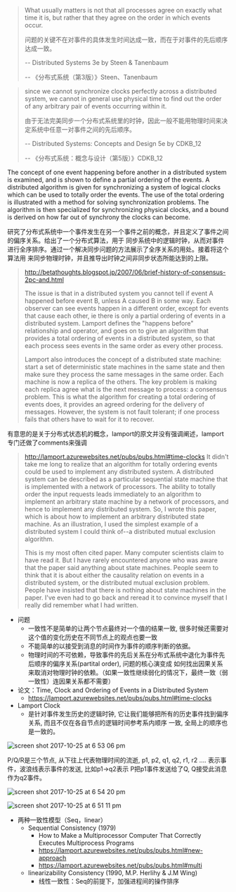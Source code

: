 > What usually matters is not that all processes agree on exactly what time it is, but rather that they agree
> on the order in which events occur.
>
> 问题的关键不在对事件的具体发生时间达成一致，而在于对事件的先后顺序达成一致。
>
> -- Distributed Systems 3e by Steen & Tanenbaum
>
> -- 《分布式系统（第3版）》Steen、Tanenbaum

> since we cannot synchronize clocks perfectly across a distributed system, we cannot in general use physical
> time to find out the order of any arbitrary pair of events occurring within it.
>
> 由于无法完美同步一个分布式系统里的时钟，因此一般不能用物理时间来决定系统中任意一对事件之间的先后顺序。
>
> -- Distributed Systems: Concepts and Design 5e by CDKB_12
>
> -- 《分布式系统：概念与设计（第5版）》CDKB_12

The concept of one event happening before another in a distributed system is examined, and is shown to define
a partial ordering of the events. A distributed algorithm is given for synchronizing a system of logical clocks
which can be used to totally order the events. The use of the total ordering is illustrated with a method for
solving synchronization problems. The algorithm is then specialized for synchronizing physical clocks, and a
bound is derived on how far out of synchrony the clocks can become.

研究了分布式系统中一个事件发生在另一个事件之前的概念，并且定义了事件之间的偏序关系。给出了一个分布式算法，用于
同步系统中的逻辑时钟，从而对事件进行全序排序。通过一个解决同步问题的方法展示了全序关系的用处。接着将这个算法用
来同步物理时钟，并且推导出时钟之间非同步状态所能达到的上限。

> http://betathoughts.blogspot.jp/2007/06/brief-history-of-consensus-2pc-and.html
>
> The issue is that in a distributed system you cannot tell if event A happened before event B, unless A caused B
> in some way. Each observer can see events happen in a different order, except for events that cause each other,
> ie there is only a partial ordering of events in a distributed system. Lamport defines the "happens before"
> relationship and operator, and goes on to give an algorithm that provides a total ordering of events in a
> distributed system, so that each process sees events in the same order as every other process.
>
> Lamport also introduces the concept of a distributed state machine: start a set of deterministic state machines
> in the same state and then make sure they process the same messages in the same order. Each machine is now a
> replica of the others. The key problem is making each replica agree what is the next message to process: a
> consensus problem. This is what the algorithm for creating a total ordering of events does, it provides an agreed
> ordering for the delivery of messages. However, the system is not fault tolerant; if one process fails that others
> have to wait for it to recover.

有意思的是关于分布式状态机的概念，lamport的原文并没有强调阐述，lamport专门还做了comments来强调

> http://lamport.azurewebsites.net/pubs/pubs.html#time-clocks
> It didn't take me long to realize that an algorithm for totally ordering events could be used to implement any
> distributed system.  A distributed system can be described as a particular sequential state machine that is
> implemented with a network of processors.  The ability to totally order the input requests leads immediately
> to an algorithm to implement an arbitrary state machine by a network of processors, and hence to implement any
> distributed system.  So, I wrote this paper, which is about how to implement an arbitrary distributed state machine.
> As an illustration, I used the simplest example of a distributed system I could think of--a distributed mutual
> exclusion algorithm.
>
> This is my most often cited paper.  Many computer scientists claim to have read it.  But I have rarely encountered
> anyone who was aware that the paper said anything about state machines.  People seem to think that it is about
> either the causality relation on events in a distributed system, or the distributed mutual exclusion problem.
> People have insisted that there is nothing about state machines in the paper.  I've even had to go back and reread
> it to convince myself that I really did remember what I had written.


* 问题
  - 一致性不是简单的让两个节点最终对一个值的结果一致, 很多时候还需要对这个值的变化历史在不同节点上的观点也要一致
  - 不能简单的以接受到消息的时间作为事件的顺序判断的依据。
  - 物理时间的不可依赖，导致事件的先后关系在分布式系统中退化为事件先后顺序的偏序关系(partital order), 问题的核心演变成
    如何找出因果关系来取消对物理时钟的依赖。（如果一致性继续弱化的情况下，最终一致（弱一致性）连因果关系都不需要）
* 论文：Time, Clock and Ordering of Events in a Distributed System
   * https://lamport.azurewebsites.net/pubs/pubs.html#time-clocks
* Lamport Clock
  - 是针对事件发生历史的逻辑时钟, 它让我们能够把所有的历史事件找到偏序关系, 而且不仅在各自节点的逻辑时间参考系内顺序
    一致, 全局上的顺序也是一致的。

![screen shot 2017-10-25 at 6 53 06 pm](https://user-images.githubusercontent.com/1134993/31995139-d625ea56-b948-11e7-9b81-468651250f7f.png)

P/Q/R是三个节点, 从下往上代表物理时间的流逝, p1, p2, q1, q2, r1, r2 …. 表示事件，波浪线表示事件的发送, 比如p1->q2表示
P把p1事件发送给了Q, Q接受此消息作为q2事件。

![screen shot 2017-10-25 at 6 54 20 pm](https://user-images.githubusercontent.com/1134993/31995186-01abe57c-b949-11e7-91c5-f3e3d159e965.png)

![screen shot 2017-10-25 at 6 51 11 pm](https://user-images.githubusercontent.com/1134993/31995072-998fbe28-b948-11e7-8d43-510a3e766b9a.png)

* 两种一致性模型（Seq，linear）
   - Sequential Consistency (1979)
     * How to Make a Multiprocessor Computer That Correctly Executes Multiprocess Programs
     * https://lamport.azurewebsites.net/pubs/pubs.html#new-approach
     * https://lamport.azurewebsites.net/pubs/pubs.html#multi
   - linearizability Consistency (1990, M.P. Herlihy & J.M Wing)
     * 线性一致性：Seq的前提下，加强进程间的操作排序
